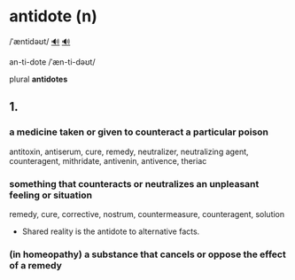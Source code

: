 # antidote (n)

/ˈæntidəʊt/ [🔊](https://www.oxfordlearnersdictionaries.com/media/english/uk_pron/a/ant/antid/antidote__gb_1.mp3) [🔊](https://www.oxfordlearnersdictionaries.com/media/english/us_pron/a/ant/antid/antidote__us_1.mp3)

an-ti-dote /ˈæn-ti-dəʊt/

plural **antidotes**

## 1.

### a medicine taken or given to counteract a particular poison

antitoxin, antiserum, cure, remedy, neutralizer, neutralizing agent, counteragent, mithridate, antivenin, antivence, theriac

### something that counteracts or neutralizes an unpleasant feeling or situation

remedy, cure, corrective, nostrum, countermeasure, counteragent, solution

- Shared reality is the antidote to alternative facts.

### (in homeopathy) a substance that cancels or oppose the effect of a remedy